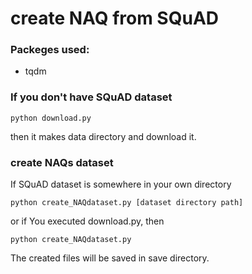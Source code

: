 # create NAQ from SQuAD 

### Packeges used:
- tqdm 

### If you don't have SQuAD dataset
```
python download.py
```
then it makes data directory and download it.

### create NAQs dataset
If SQuAD dataset is somewhere in your own directory
```
python create_NAQdataset.py [dataset directory path]
```

or if You executed download.py, then
```
python create_NAQdataset.py
```
The created files will be saved in save directory.
